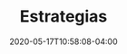 ﻿---
date: 2020-05-17T10:58:08-04:00
description: "Marketing Digital"
featured_image: "/images/marketing.jpg"
tags: ["scene"]
title: "Estrategias"
---

